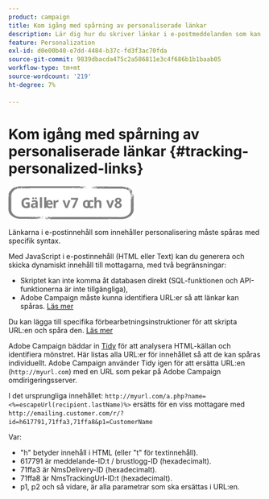 ```yaml
---
product: campaign
title: Kom igång med spårning av personaliserade länkar
description: Lär dig hur du skriver länkar i e-postmeddelanden som kan personaliseras och supportspårning i Campaign Classic.
feature: Personalization
exl-id: d0e00b40-e7dd-4484-b37c-fd3f3ac70fda
source-git-commit: 9839dbacda475c2a586811e3c4f686b1b1baab05
workflow-type: tm+mt
source-wordcount: '219'
ht-degree: 7%

---
```


# Kom igång med spårning av personaliserade länkar {#tracking-personalized-links}

![](../../assets/common.svg)

Länkarna i e-postinnehåll som innehåller personalisering måste spåras med specifik syntax.

Med JavaScript i e-postinnehåll (HTML eller Text) kan du generera och skicka dynamiskt innehåll till mottagarna, med två begränsningar:

* Skriptet kan inte komma åt databasen direkt (SQL-funktionen och API-funktionerna är inte tillgängliga),
* Adobe Campaign måste kunna identifiera URL:er så att länkar kan spåras. [Läs mer](detecting-tracking-urls.md)

Du kan lägga till specifika förbearbetningsinstruktioner för att skripta URL:en och spåra den. [Läs mer](pre-processing-instructions.md)

Adobe Campaign bäddar in [Tidy](https://www.html-tidy.org/) för att analysera HTML-källan och identifiera mönstret. Här listas alla URL:er för innehållet så att de kan spåras individuellt. Adobe Campaign använder Tidy igen för att ersätta URL:en (`http://myurl.com`) med en URL som pekar på Adobe Campaign omdirigeringsserver.

I det ursprungliga innehållet: `http://myurl.com/a.php?name=<%=escapeUrl(recipient.lastName)%>` ersätts för en viss mottagare med `http://emailing.customer.com/r/?id=h617791,71ffa3,71ffa8&p1=CustomerName`

Var:

* &quot;h&quot; betyder innehåll i HTML (eller &quot;t&quot; för textinnehåll).
* 617791 är meddelande-ID:t / brustlogg-ID (hexadecimalt).
* 71ffa3 är NmsDelivery-ID (hexadecimalt).
* 71ffa8 är NmsTrackingUrl-ID:t (hexadecimalt).
* p1, p2 och så vidare, är alla parametrar som ska ersättas i URL:en.
